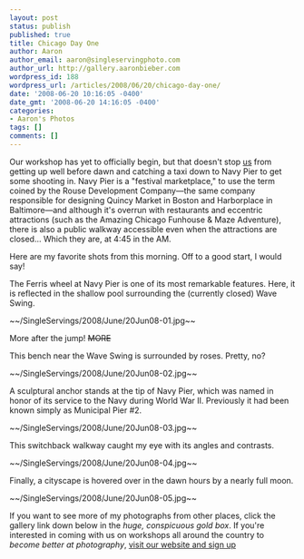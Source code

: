 ```yaml
---
layout: post
status: publish
published: true
title: Chicago Day One
author: Aaron
author_email: aaron@singleservingphoto.com
author_url: http://gallery.aaronbieber.com
wordpress_id: 188
wordpress_url: /articles/2008/06/20/chicago-day-one/
date: '2008-06-20 10:16:05 -0400'
date_gmt: '2008-06-20 14:16:05 -0400'
categories:
- Aaron's Photos
tags: []
comments: []
---
```

Our workshop has yet to officially begin, but that doesn't stop
[us](http://artphotoworkshops.com/pages/view/Biographies) from getting up
well before dawn and catching a taxi down to Navy Pier to get some
shooting in. Navy Pier is a "festival marketplace," to use the term
coined by the Rouse Development Company—the same company responsible for
designing Quincy Market in Boston and Harborplace in Baltimore—and
although it's overrun with restaurants and eccentric attractions (such
as the Amazing Chicago Funhouse & Maze Adventure), there is also a
public walkway accessible even when the attractions are closed... Which
they are, at 4:45 in the AM.

Here are my favorite shots from this morning. Off to a good start, I
would say!

The Ferris wheel at Navy Pier is one of its most remarkable features.
Here, it is reflected in the shallow pool surrounding the (currently
closed) Wave Swing.

\~\~/SingleServings/2008/June/20Jun08-01.jpg\~\~

More after the jump! ~~MORE~~

This bench near the Wave Swing is surrounded by roses. Pretty, no?

\~\~/SingleServings/2008/June/20Jun08-02.jpg\~\~

A sculptural anchor stands at the tip of Navy Pier, which was named in
honor of its service to the Navy during World War II. Previously it had
been known simply as Municipal Pier \#2.

\~\~/SingleServings/2008/June/20Jun08-03.jpg\~\~

This switchback walkway caught my eye with its angles and contrasts.

\~\~/SingleServings/2008/June/20Jun08-04.jpg\~\~

Finally, a cityscape is hovered over in the dawn hours by a nearly full
moon.

\~\~/SingleServings/2008/June/20Jun08-05.jpg\~\~

If you want to see more of my photographs from other places, click the
gallery link down below in the *huge, conspicuous gold box*. If you're
interested in coming with us on workshops all around the country to
*become better at photography*, [visit our website and sign
up](http://artphotoworkshops.com!)
